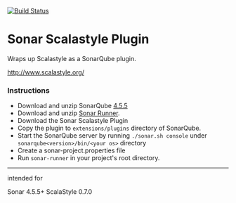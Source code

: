 [![Build Status](https://travis-ci.org/NCR-CoDE/sonar-scalastyle.svg?branch=master)](https://travis-ci.org/NCR-CoDE/sonar-scalastyle)

# Sonar Scalastyle Plugin

Wraps up Scalastyle as a SonarQube plugin.

http://www.scalastyle.org/

### Instructions

* Download and unzip SonarQube [4.5.5](http://dist.sonar.codehaus.org/sonarqube-4.5.5.zip)
* Download and unzip [Sonar Runner](http://repo1.maven.org/maven2/org/codehaus/sonar/runner/sonar-runner-dist/2.4/sonar-runner-dist-2.4.zip).
* Download the Sonar Scalastyle Plugin
* Copy the plugin to `extensions/plugins` directory of SonarQube.
* Start the SonarQube server by running `./sonar.sh console` under `sonarqube<version>/bin/<your os>` directory
* Create a sonar-project.properties file
* Run `sonar-runner` in your project's root directory.

---

intended for

Sonar 4.5.5+
ScalaStyle 0.7.0